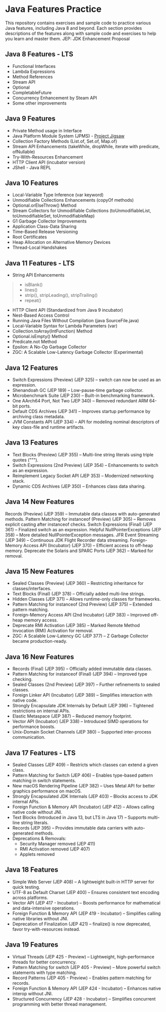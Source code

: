 # Java Features Practice

This repository contains exercises and sample code to practice various Java features, including Java 8 and beyond. Each section provides descriptions of the features along with sample code and exercises to help you learn and master them.
JEP: JDK Enhancement Proposal

## Java 8 Features - LTS

- Functional Interfaces
- Lambda Expressions
- Method References
- Stream API
- Optional
- CompletableFuture
- Concurrency Enhancement by Steam API
- Some other improvements


## Java 9 Features

- Private Method usage in Interface
- Java Platform Module System (JPMS) - [Project Jigsaw](https://openjdk.java.net/projects/jigsaw/)
- Collection Factory Methods (List.of, Set.of, Map.of)
- Stream API Enhancements (takeWhile, dropWhile, iterate with predicate, ofNullable)
- Try-With-Resources Enhancement
- HTTP Client API (incubator version)
- JShell - Java REPL


## Java 10 Features

- Local-Variable Type Inference (var keyword)
- Unmodifiable Collections Enhancements (copyOf methods)
- Optional.orElseThrow() Method
- Stream Collectors for Unmodifiable Collections (toUnmodifiableList, toUnmodifiableSet, toUnmodifiableMap)
- G1 Garbage Collector Improvements
- Application Class-Data Sharing
- Time-Based Release Versioning
- Root Certificates
- Heap Allocation on Alternative Memory Devices
- Thread-Local Handshakes


## Java 11 Features - LTS

- String API Enhancements
> - isBlank()
> - lines()
> - strip(), stripLeading(), stripTrailing()
> - repeat()

- HTTP Client API (Standardized from Java 9 incubator)
- Nest-Based Access Control
- Running Java Files Without Compilation (java SourceFile.java)
- Local-Variable Syntax for Lambda Parameters (var)
- Collection.toArray(IntFunction) Method
- Optional.isEmpty() Method
- Predicate.not Method
- Epsilon: A No-Op Garbage Collector
- ZGC: A Scalable Low-Latency Garbage Collector (Experimental)

## Java 12 Features
- Switch Expressions (Preview) (JEP 325) – switch can now be used as an expression.
- Shenandoah GC (JEP 189) – Low-pause-time garbage collector.
- Microbenchmark Suite (JEP 230) – Built-in benchmarking framework.
- One AArch64 Port, Not Two (JEP 340) – Removed redundant ARM 64-bit ports.
- Default CDS Archives (JEP 341) – Improves startup performance by archiving class metadata.
- JVM Constants API (JEP 334) – API for modeling nominal descriptors of key class-file and runtime artifacts.


## Java 13 Features
- Text Blocks (Preview) (JEP 355) – Multi-line string literals using triple quotes (""").
- Switch Expressions (2nd Preview) (JEP 354) – Enhancements to switch as an expression.
- Reimplement Legacy Socket API (JEP 353) – Modernized networking stack.
- Dynamic CDS Archives (JEP 350) – Enhances class data sharing.


## Java 14 New Features
Records (Preview) (JEP 359) – Immutable data classes with auto-generated methods.
Pattern Matching for instanceof (Preview) (JEP 305) – Removes explicit casting after instanceof checks.
Switch Expressions (Final) (JEP 361) – Finalized switch as an expression.
Helpful NullPointerExceptions (JEP 358) – More detailed NullPointerException messages.
JFR Event Streaming (JEP 349) – Continuous JDK Flight Recorder data streaming.
Foreign-Memory Access API (Incubator) (JEP 370) – Efficient access to off-heap memory.
Deprecate the Solaris and SPARC Ports (JEP 362) – Marked for removal.


## Java 15 New Features
- Sealed Classes (Preview) (JEP 360) – Restricting inheritance for classes/interfaces.
- Text Blocks (Final) (JEP 378) – Officially added multi-line strings.
- Hidden Classes (JEP 371) – Allows runtime-only classes for frameworks.
- Pattern Matching for instanceof (2nd Preview) (JEP 375) – Extended pattern matching.
- Foreign-Memory Access API (2nd Incubator) (JEP 383) – Improved off-heap memory access.
- Deprecate RMI Activation (JEP 385) – Marked Remote Method Invocation (RMI) Activation for removal.
- ZGC: A Scalable Low-Latency GC (JEP 377) – Z Garbage Collector became production-ready.


## Java 16 New Features
- Records (Final) (JEP 395) – Officially added immutable data classes.
- Pattern Matching for instanceof (Final) (JEP 394) – Improved type checking.
- Sealed Classes (2nd Preview) (JEP 397) – Further refinements to sealed classes.
- Foreign Linker API (Incubator) (JEP 389) – Simplifies interaction with native code.
- Strongly Encapsulate JDK Internals by Default (JEP 396) – Tightened restrictions on internal APIs.
- Elastic Metaspace (JEP 387) – Reduced memory footprint.
- Vector API (Incubator) (JEP 338) – Introduced SIMD operations for performance boosts.
- Unix-Domain Socket Channels (JEP 380) – Supported inter-process communication.


## Java 17 Features - LTS
- Sealed Classes (JEP 409) – Restricts which classes can extend a given class.
- Pattern Matching for Switch (JEP 406) – Enables type-based pattern matching in switch statements.
- New macOS Rendering Pipeline (JEP 382) – Uses Metal API for better graphics performance on macOS.
- Strongly Encapsulated JDK Internals (JEP 403) – Blocks access to JDK internal APIs.
- Foreign Function & Memory API (Incubator) (JEP 412) – Allows calling native code without JNI.
- Text Blocks (Introduced in Java 13, but LTS in Java 17) – Supports multi-line string literals.
- Records (JEP 395) – Provides immutable data carriers with auto-generated methods.
- Deprecations & Removals:
    - Security Manager removed (JEP 411)
    - RMI Activation removed (JEP 407)
    - Applets removed


## Java 18 Features
- Simple Web Server (JEP 408) – A lightweight built-in HTTP server for quick testing.
- UTF-8 as Default Charset (JEP 400) – Ensures consistent text encoding across platforms.
- Vector API (JEP 417 - Incubator) – Boosts performance for mathematical and data-intensive operations.
- Foreign Function & Memory API (JEP 419 - Incubator) – Simplifies calling native libraries without JNI.
- Deprecation of Finalization (JEP 421) – finalize() is now deprecated, favor try-with-resources instead.


## Java 19 Features
- Virtual Threads (JEP 425 - Preview) – Lightweight, high-performance threads for better concurrency.
- Pattern Matching for switch (JEP 405 - Preview) – More powerful switch statements with type matching.
- Record Patterns (JEP 405 - Preview) – Enables pattern matching for records.
- Foreign Function & Memory API (JEP 424 - Incubator) – Enhances native interop without JNI.
- Structured Concurrency (JEP 428 - Incubator) – Simplifies concurrent programming with better thread management.

